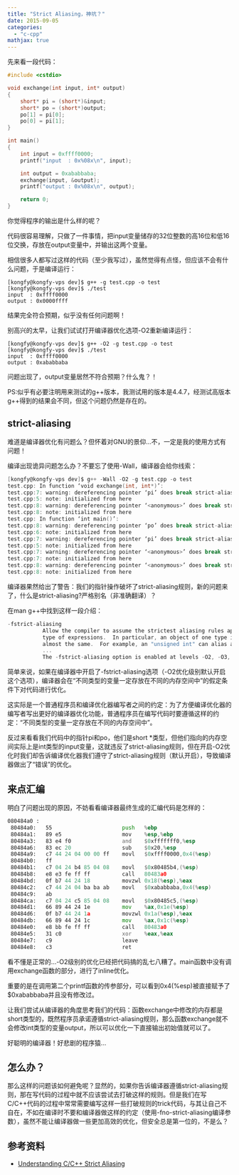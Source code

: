 ```yaml
---
title: "Strict Aliasing，神坑？"
date: 2015-09-05
categories: 
  - "c-cpp"
mathjax: true
---
```


先来看一段代码：

```cpp
#include <cstdio>

void exchange(int input, int* output)
{
    short* pi = (short*)&input;
    short* po = (short*)output;
    po[1] = pi[0];
    po[0] = pi[1];
}

int main()
{
    int input = 0xffff0000;
    printf("input  : 0x%08x\n", input);

    int output = 0xababbaba;
    exchange(input, &output);
    printf("output : 0x%08x\n", output);

    return 0;
}
```

你觉得程序的输出是什么样的呢？

<!--more-->

代码很容易理解，只做了一件事情，把input变量储存的32位整数的高16位和低16位交换，存放在output变量中，并输出这两个变量。

相信很多人都写过这样的代码（至少我写过），虽然觉得有点怪，但应该不会有什么问题，于是编译运行：

```
[kongfy@kongfy-vps dev]$ g++ -g test.cpp -o test
[kongfy@kongfy-vps dev]$ ./test
input  : 0xffff0000
output : 0x0000ffff
```

结果完全符合预期，似乎没有任何问题啊！

别高兴的太早，让我们试试打开编译器优化选项\-O2重新编译运行：

```
[kongfy@kongfy-vps dev]$ g++ -O2 -g test.cpp -o test
[kongfy@kongfy-vps dev]$ ./test
input  : 0xffff0000
output : 0xababbaba
```

问题出现了，output变量居然不符合预期？什么鬼？！

PS:似乎有必要注明用来测试的g++版本，我测试用的版本是4.4.7，经测试高版本g++得到的结果会不同，但这个问题仍然是存在的。

## strict-aliasing


难道是编译器优化有问题么？但怀着对GNU的景仰...不，一定是我的使用方式有问题！

编译出现诡异问题怎么办？不要忘了使用\-Wall，编译器会给你线索：

```c
[kongfy@kongfy-vps dev]$ g++ -Wall -O2 -g test.cpp -o test
test.cpp: In function ‘void exchange(int, int*)’:
test.cpp:7: warning: dereferencing pointer ‘pi’ does break strict-aliasing rules
test.cpp:5: note: initialized from here
test.cpp:8: warning: dereferencing pointer ‘<anonymous>’ does break strict-aliasing rules
test.cpp:8: note: initialized from here
test.cpp: In function ‘int main()’:
test.cpp:8: warning: dereferencing pointer ‘po’ does break strict-aliasing rules
test.cpp:6: note: initialized from here
test.cpp:7: warning: dereferencing pointer ‘pi’ does break strict-aliasing rules
test.cpp:5: note: initialized from here
test.cpp:7: warning: dereferencing pointer ‘<anonymous>’ does break strict-aliasing rules
test.cpp:7: note: initialized from here
test.cpp:8: warning: dereferencing pointer ‘<anonymous>’ does break strict-aliasing rules
test.cpp:8: note: initialized from here
```

编译器果然给出了警告：我们的指针操作破坏了strict-aliasing规则，新的问题来了，什么是strict-aliasing?严格别名（非准确翻译）？

在man g++中找到这样一段介绍：

```c
-fstrict-aliasing
           Allow the compiler to assume the strictest aliasing rules applicable to the language being compiled.  For C (and C++), this activates optimizations based on the
           type of expressions.  In particular, an object of one type is assumed never to reside at the same address as an object of a different type, unless the types are
           almost the same.  For example, an "unsigned int" can alias an "int", but not a "void*" or a "double".  A character type may alias any other type.
           ...
           The -fstrict-aliasing option is enabled at levels -O2, -O3, -Os.

```

简单来说，如果在编译器中开启了\-fstrict-aliasing选项（\-O2优化级别默认开启这个选项），编译器会在“不同类型的变量一定存放在不同的内存空间中”的假定条件下对代码进行优化。

这实际是一个普通程序员和编译优化器编写者之间的约定：为了方便编译优化器的编写者写出更好的编译器优化功能，普通程序员在编写代码时要遵循这样的约定：“不同类型的变量一定存放在不同的内存空间中”。

反过来看看我们代码中的指针pi和po，他们是short \*类型，但他们指向的内存空间实际上是int类型的input变量，这就违反了strict-aliasing规则，但在开启\-O2优化时我们却告诉编译优化器我们遵守了strict-aliasing规则（默认开启），导致编译器做出了“错误”的优化。

## 来点汇编


明白了问题出现的原因，不妨看看编译器最终生成的汇编代码是怎样的：

```asm
080484a0 :
 80484a0:   55                      push   %ebp
 80484a1:   89 e5                   mov    %esp,%ebp
 80484a3:   83 e4 f0                and    $0xfffffff0,%esp
 80484a6:   83 ec 20                sub    $0x20,%esp
 80484a9:   c7 44 24 04 00 00 ff    movl   $0xffff0000,0x4(%esp)
 80484b0:   ff
 80484b1:   c7 04 24 b4 85 04 08    movl   $0x80485b4,(%esp)
 80484b8:   e8 e3 fe ff ff          call   80483a0 
 80484bd:   0f b7 44 24 18          movzwl 0x18(%esp),%eax
 80484c2:   c7 44 24 04 ba ba ab    movl   $0xababbaba,0x4(%esp)
 80484c9:   ab
 80484ca:   c7 04 24 c5 85 04 08    movl   $0x80485c5,(%esp)
 80484d1:   66 89 44 24 1e          mov    %ax,0x1e(%esp)
 80484d6:   0f b7 44 24 1a          movzwl 0x1a(%esp),%eax
 80484db:   66 89 44 24 1c          mov    %ax,0x1c(%esp)
 80484e0:   e8 bb fe ff ff          call   80483a0 
 80484e5:   31 c0                   xor    %eax,%eax
 80484e7:   c9                      leave
 80484e8:   c3                      ret

```

看不懂是正常的...\-O2级别的优化已经把代码搞的乱七八糟了。main函数中没有调用exchange函数的部分，进行了inline优化。

重要的是在调用第二个printf函数的传参部分，可以看到0x4(%esp)被直接赋予了$0xababbaba并且没有修改过。

让我们尝试从编译器的角度思考我们的代码：函数exchange中修改的内存都是short类型的，既然程序员承诺遵循strict-aliasing规则，那么函数exchange就不会修改int类型的变量output，所以可以优化一下直接输出初始值就可以了。

好聪明的编译器！好悲剧的程序猿...

## 怎么办？


那么这样的问题该如何避免呢？显然的，如果你告诉编译器遵循strict-aliasing规则，那在写代码的过程中就不应该尝试去打破这样的规则。但是我们在写C/C++代码的过程中常常需要编写这样一些打破规则的trick代码，与其让自己不自在，不如在编译时不要和编译器做这样的约定（使用\-fno-strict-aliasing编译参数），虽然不能让编译器做一些更加高效的优化，但安全总是第一位的，不是么？

## 参考资料


- [Understanding C/C++ Strict Aliasing](http://dbp-consulting.com/tutorials/StrictAliasing.html)
